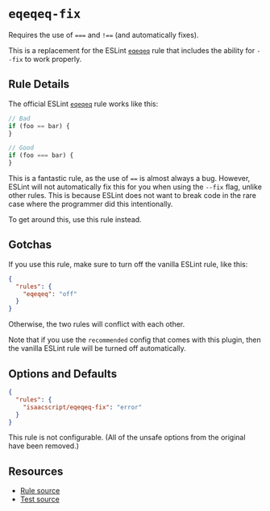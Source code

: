 # `eqeqeq-fix`

Requires the use of `===` and `!==` (and automatically fixes).

This is a replacement for the ESLint [`eqeqeq`](https://eslint.org/docs/latest/rules/eqeqeq) rule that includes the ability for `--fix` to work properly.

## Rule Details

The official ESLint [`eqeqeq`](https://eslint.org/docs/latest/rules/eqeqeq) rule works like this:

```ts
// Bad
if (foo == bar) {
}

// Good
if (foo === bar) {
}
```

This is a fantastic rule, as the use of `==` is almost always a bug. However, ESLint will not automatically fix this for you when using the `--fix` flag, unlike other rules. This is because ESLint does not want to break code in the rare case where the programmer did this intentionally.

To get around this, use this rule instead.

## Gotchas

If you use this rule, make sure to turn off the vanilla ESLint rule, like this:

```json
{
  "rules": {
    "eqeqeq": "off"
  }
}
```

Otherwise, the two rules will conflict with each other.

Note that if you use the `recommended` config that comes with this plugin, then the vanilla ESLint rule will be turned off automatically.

## Options and Defaults

```json
{
  "rules": {
    "isaacscript/eqeqeq-fix": "error"
  }
}
```

This rule is not configurable. (All of the unsafe options from the original have been removed.)

## Resources

- [Rule source](../../src/rules/eqeqeq-fix.ts)
- [Test source](../../tests/rules/eqeqeq-fix.test.ts)

